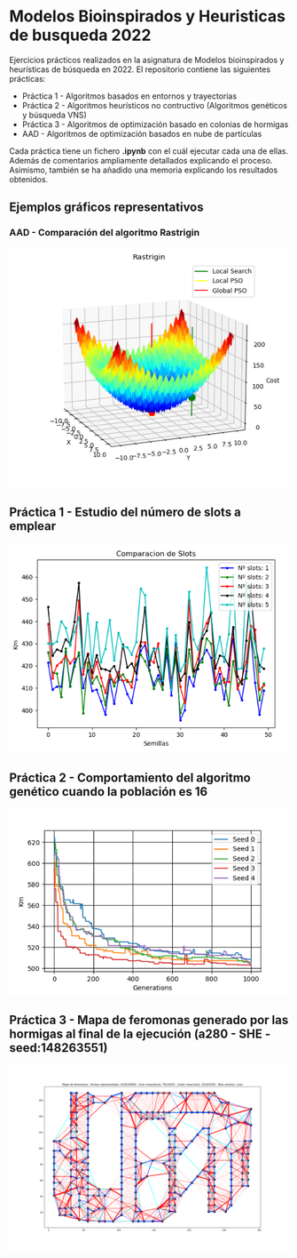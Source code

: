 # Modelos Bioinspirados y Heuristicas de busqueda 2022
Ejercicios prácticos realizados en la asignatura de Modelos bioinspirados y heurísticas de búsqueda en 2022. El repositorio contiene las siguientes prácticas:
* Práctica 1 - Algoritmos basados en entornos y trayectorias
* Práctica 2 - Algoritmos heurísticos no contructivo (Algoritmos genéticos y búsqueda VNS)
* Práctica 3 - Algoritmos de optimización basado en colonias de hormigas
* AAD - Algoritmos de optimización basados en nube de partículas

Cada práctica tiene un fichero **.ipynb** con el cuál ejecutar cada una de ellas. Además de comentarios ampliamente detallados explicando el proceso. Asimismo, también se ha añadido una memoria explicando los resultados obtenidos. 

## Ejemplos gráficos representativos
### AAD - Comparación del algoritmo Rastrigin 
![title](./AAD/img/Comparacion_rastrigin.png)

## Práctica 1 - Estudio del número de slots a emplear
![title](./Practica1/estudio/slots/estudio_slots.png)

## Práctica 2 - Comportamiento del algoritmo genético cuando la población es 16
![title](./Practica2/study/basic_genetic/img/population16_generations.png)

## Práctica 3 - Mapa de feromonas generado por las hormigas al final de la ejecución (a280 - SHE - seed:148263551)
![title](./Practica3/study/a280_148263551_SHE_pheromones.png)
